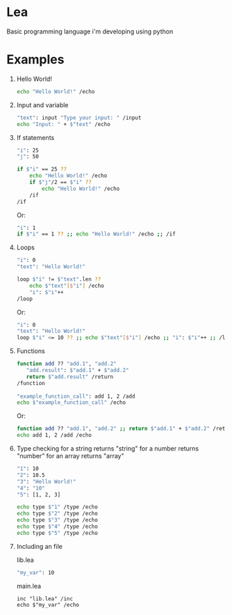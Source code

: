# Lea

Basic programming language i'm developing using python

# Examples

1) Hello World!
   ```bash
   echo "Hello World!" /echo
   ```

2) Input and variable
   ```bash
   "text": input "Type your input: " /input
   echo "Input: " + $"text" /echo
   ```

3) If statements
   ```bash
   "i": 25
   "j": 50
   
   if $"i" == 25 ??
       echo "Hello World!" /echo
       if $"j"/2 == $"i" ??
           echo "Hello World!" /echo
       /if
   /if
   ```
   Or:
   ```bash
   "i": 1
   if $"i" == 1 ?? ;; echo "Hello World!" /echo ;; /if
4) Loops
   ```bash
   "i": 0
   "text": "Hello World!"
   
   loop $"i" != $"text".len ??
       echo $"text"[$"i"] /echo
       "i": $"i"++
   /loop
   ```
   Or:
   ```bash
   "i": 0
   "text": "Hello World!"
   loop $"i" <= 10 ?? ;; echo $"text"[$"i"] /echo ;; "i": $"i"++ ;; /loop
5) Functions
   ```bash
   function add ?? "add.1", "add.2"
      "add.result": $"add.1" + $"add.2"
      return $"add.result" /return
   /function
      
   "example_function_call": add 1, 2 /add
   echo $"example_function_call" /echo
   ```
   Or:
   ```bash
   function add ?? "add.1", "add.2" ;; return $"add.1" + $"add.2" /return ;; /function
   echo add 1, 2 /add /echo
   ```
6) Type checking
   for a string returns "string"
   for a number returns "number"
   for an array returns "array"
   ```bash
   "1": 10
   "2": 10.5
   "3": "Hello World!"
   "4": "10"
   "5": [1, 2, 3]
   
   echo type $"1" /type /echo
   echo type $"2" /type /echo
   echo type $"3" /type /echo
   echo type $"4" /type /echo
   echo type $"5" /type /echo
   ```
7) Including an file
   
   lib.lea
   ```bash
   "my_var": 10
   ```
   main.lea
   ```
   inc "lib.lea" /inc
   echo $"my_var" /echo
   ```
